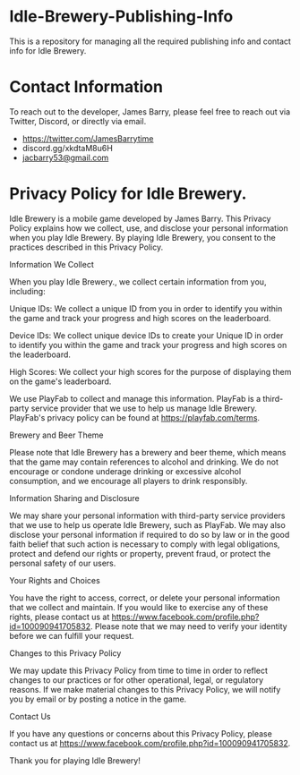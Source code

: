 # Idle-Brewery-Publishing-Info

This is a repository for managing all the required publishing info and contact info for Idle Brewery.

# Contact Information

To reach out to the developer, James Barry, please feel free to reach out via Twitter, Discord, or directly via email. 

- https://twitter.com/JamesBarrytime
- discord.gg/xkdtaM8u6H
- jacbarry53@gmail.com

# Privacy Policy for Idle Brewery.

Idle Brewery is a mobile game developed by James Barry. This Privacy Policy explains how we collect, use, and disclose your personal information when you play Idle Brewery. By playing Idle Brewery, you consent to the practices described in this Privacy Policy.

Information We Collect

When you play Idle Brewery., we collect certain information from you, including:

Unique IDs: We collect a unique ID from you in order to identify you within the game and track your progress and high scores on the leaderboard.

Device IDs: We collect unique device IDs to create your Unique ID in order to identify you within the game and track your progress and high scores on the leaderboard.

High Scores: We collect your high scores for the purpose of displaying them on the game's leaderboard.

We use PlayFab to collect and manage this information. PlayFab is a third-party service provider that we use to help us manage Idle Brewery. PlayFab's privacy policy can be found at https://playfab.com/terms.

Brewery and Beer Theme

Please note that Idle Brewery has a brewery and beer theme, which means that the game may contain references to alcohol and drinking. We do not encourage or condone underage drinking or excessive alcohol consumption, and we encourage all players to drink responsibly.

Information Sharing and Disclosure

We may share your personal information with third-party service providers that we use to help us operate Idle Brewery, such as PlayFab. We may also disclose your personal information if required to do so by law or in the good faith belief that such action is necessary to comply with legal obligations, protect and defend our rights or property, prevent fraud, or protect the personal safety of our users.

Your Rights and Choices

You have the right to access, correct, or delete your personal information that we collect and maintain. If you would like to exercise any of these rights, please contact us at https://www.facebook.com/profile.php?id=100090941705832. Please note that we may need to verify your identity before we can fulfill your request.

Changes to this Privacy Policy

We may update this Privacy Policy from time to time in order to reflect changes to our practices or for other operational, legal, or regulatory reasons. If we make material changes to this Privacy Policy, we will notify you by email or by posting a notice in the game.

Contact Us

If you have any questions or concerns about this Privacy Policy, please contact us at https://www.facebook.com/profile.php?id=100090941705832.

Thank you for playing Idle Brewery!
